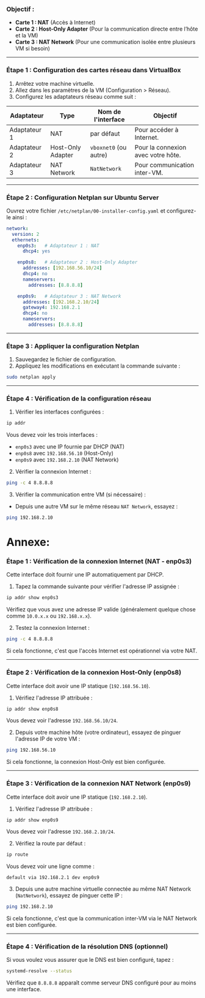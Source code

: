 

### Objectif :
- **Carte 1 : NAT** (Accès à Internet)
- **Carte 2 : Host-Only Adapter** (Pour la communication directe entre l’hôte et la VM)
- **Carte 3 : NAT Network** (Pour une communication isolée entre plusieurs VM si besoin)

---

### Étape 1 : Configuration des cartes réseau dans VirtualBox  
1. Arrêtez votre machine virtuelle.  
2. Allez dans les paramètres de la VM (Configuration > Réseau).  
3. Configurez les adaptateurs réseau comme suit :  

| Adaptateur | Type                | Nom de l'interface | Objectif                   |
|------------|---------------------|--------------------|---------------------------|
| Adaptateur 1 | NAT                | par défaut         | Pour accéder à Internet.  |
| Adaptateur 2 | Host-Only Adapter   | `vboxnet0` (ou autre) | Pour la connexion avec votre hôte. |
| Adaptateur 3 | NAT Network         | `NatNetwork`       | Pour communication inter-VM. |

---

### Étape 2 : Configuration Netplan sur Ubuntu Server  
Ouvrez votre fichier `/etc/netplan/00-installer-config.yaml` et configurez-le ainsi :  

```yaml
network:
  version: 2
  ethernets:
    enp0s3:   # Adaptateur 1 : NAT
      dhcp4: yes

    enp0s8:   # Adaptateur 2 : Host-Only Adapter
      addresses: [192.168.56.10/24]
      dhcp4: no
      nameservers:
        addresses: [8.8.8.8]

    enp0s9:   # Adaptateur 3 : NAT Network
      addresses: [192.168.2.10/24]
      gateway4: 192.168.2.1
      dhcp4: no
      nameservers:
        addresses: [8.8.8.8]
```

---

### Étape 3 : Appliquer la configuration Netplan  
1. Sauvegardez le fichier de configuration.  
2. Appliquez les modifications en exécutant la commande suivante :  
```bash
sudo netplan apply
```

---

### Étape 4 : Vérification de la configuration réseau  
1. Vérifier les interfaces configurées :  
```bash
ip addr
```
Vous devez voir les trois interfaces :  
- `enp0s3` avec une IP fournie par DHCP (NAT)  
- `enp0s8` avec `192.168.56.10` (Host-Only)  
- `enp0s9` avec `192.168.2.10` (NAT Network)  

2. Vérifier la connexion Internet :  
```bash
ping -c 4 8.8.8.8
```

3. Vérifier la communication entre VM (si nécessaire) :  
- Depuis une autre VM sur le même réseau `NAT Network`, essayez :  
```bash
ping 192.168.2.10
```

# Annexe: 


### **Étape 1 : Vérification de la connexion Internet (NAT - enp0s3)**
Cette interface doit fournir une IP automatiquement par DHCP.

1. Tapez la commande suivante pour vérifier l'adresse IP assignée :
```bash
ip addr show enp0s3
```
Vérifiez que vous avez une adresse IP valide (généralement quelque chose comme `10.0.x.x` ou `192.168.x.x`).

2. Testez la connexion Internet :
```bash
ping -c 4 8.8.8.8
```
Si cela fonctionne, c'est que l'accès Internet est opérationnel via votre NAT.

---

### **Étape 2 : Vérification de la connexion Host-Only (enp0s8)**
Cette interface doit avoir une IP statique (`192.168.56.10`).

1. Vérifiez l'adresse IP attribuée :
```bash
ip addr show enp0s8
```
Vous devez voir l'adresse `192.168.56.10/24`.

2. Depuis votre machine hôte (votre ordinateur), essayez de pinguer l'adresse IP de votre VM :
```bash
ping 192.168.56.10
```
Si cela fonctionne, la connexion Host-Only est bien configurée.

---

### **Étape 3 : Vérification de la connexion NAT Network (enp0s9)**
Cette interface doit avoir une IP statique (`192.168.2.10`).

1. Vérifiez l'adresse IP attribuée :
```bash
ip addr show enp0s9
```
Vous devez voir l'adresse `192.168.2.10/24`.

2. Vérifiez la route par défaut :
```bash
ip route
```
Vous devez voir une ligne comme :
```
default via 192.168.2.1 dev enp0s9
```

3. Depuis une autre machine virtuelle connectée au même NAT Network (`NatNetwork`), essayez de pinguer cette IP :
```bash
ping 192.168.2.10
```
Si cela fonctionne, c'est que la communication inter-VM via le NAT Network est bien configurée.

---

### **Étape 4 : Vérification de la résolution DNS (optionnel)**
Si vous voulez vous assurer que le DNS est bien configuré, tapez :
```bash
systemd-resolve --status
```
Vérifiez que `8.8.8.8` apparaît comme serveur DNS configuré pour au moins une interface.

